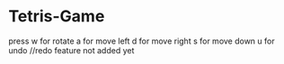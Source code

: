 # Tetris-Game
press 
w for rotate 
a for move left
d for move right
s for move down
u for undo
//redo feature not added yet 

